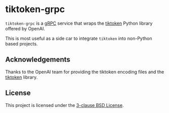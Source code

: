 # tiktoken-grpc

`tiktoken-grpc` is a [gRPC](https://grpc.io) service that wraps the [tiktoken](https://github.com/openai/tiktoken)
Python library offered by OpenAI.

This is most useful as a side car to integrate `tiktoken` into non-Python based projects.


## Acknowledgements

Thanks to the OpenAI team for providing the tiktoken encoding files and the
[tiktoken](https://github.com/openai/tiktoken) library.


## License

This project is licensed under the [3-clause BSD License](/LICENSE).
